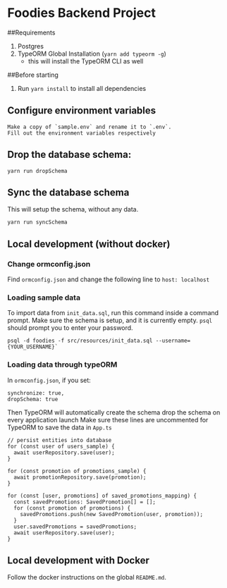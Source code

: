 # Foodies Backend Project

##Requirements

1. Postgres
2. TypeORM Global Installation (`yarn add typeorm -g`)
   - this will install the TypeORM CLI as well

##Before starting

1. Run `yarn install` to install all dependencies

## Configure environment variables

```
Make a copy of `sample.env` and rename it to `.env`.
Fill out the environment variables respectively
```

## Drop the database schema:

```
yarn run dropSchema
```

## Sync the database schema

This will setup the schema, without any data.

```
yarn run syncSchema
```

## Local development (without docker)

### Change ormconfig.json

Find `ormconfig.json` and change the following line to `host: localhost`

### Loading sample data

To import data from `init_data.sql`, run this command inside a command prompt. Make sure the schema is setup, and it is currently empty.
`psql` should prompt you to enter your password.

```
psql -d foodies -f src/resources/init_data.sql --username={YOUR_USERNAME}`
```

### Loading data through typeORM

In `ormconfig.json`, if you set:

```
synchronize: true,
dropSchema: true
```

Then TypeORM will automatically create the schema drop the schema on every application launch
Make sure these lines are uncommented for TypeORM to save the data in `App.ts`

```
// persist entities into database
for (const user of users_sample) {
  await userRepository.save(user);
}

for (const promotion of promotions_sample) {
  await promotionRepository.save(promotion);
}

for (const [user, promotions] of saved_promotions_mapping) {
  const savedPromotions: SavedPromotion[] = [];
  for (const promotion of promotions) {
    savedPromotions.push(new SavedPromotion(user, promotion));
  }
  user.savedPromotions = savedPromotions;
  await userRepository.save(user);
}
```

## Local development with Docker

Follow the docker instructions on the global `README.md`.

